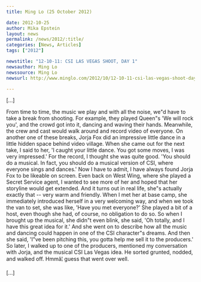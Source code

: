 ```yaml
---
title: Ming Lo (25 October 2012)

date: 2012-10-25
author: Mika Epstein
layout: news
permalink: /news/2012/:title/
categories: [News, Articles]
tags: ["2012"]

newstitle: "12-10-11: CSI LAS VEGAS SHOOT, DAY 1"
newsauthor: Ming Lo  
newssource: Ming Lo
newsurl: http://www.minglo.com/2012/10/12-10-11-csi-las-vegas-shoot-day-1/    

---
```


[...]

From time to time, the music we play and with all the noise, we"d have to take a break from shooting. For example, they played Queen"s 'We will rock you', and the crowd got into it, dancing and waving their hands. Meanwhile, the crew and cast would walk around and record video of everyone. On another one of these breaks, Jorja Fox did an impressive little dance in a little hidden space behind video village. When she came out for the next take, I said to her, 'I caught your little dance. You got some moves, I was very impressed.' For the record, I thought she was quite good. 'You should do a musical. In fact, you should do a musical version of CSI, where everyone sings and dances.' Now I have to admit, I have always found Jorja Fox to be likeable on screen. Even back on West Wing, where she played a Secret Service agent, I wanted to see more of her and hoped that her storyline would get extended. And it turns out in real life, she"s actually exactly that -- very warm and friendly. When I met her at base camp, she immediately introduced herself in a very welcoming way, and when we took the van to set, she was like, 'Have you met everyone?' She played a bit of a host, even though she had, of course, no obligation to do so. So when I brought up the musical, she didn"t even blink, she said, 'Oh totally, and I have this great idea for it.' And she went on to describe how all the music and dancing could happen in one of the CSI character"s dreams. And then she said, 'I"ve been pitching this, you gotta help me sell it to the producers.' So later, I walked up to one of the producers, mentioned my conversation with Jorja, and the musical CSI Las Vegas idea. He sorted grunted, nodded, and walked off. Hmmâ¦ guess that went over well.

[...]

